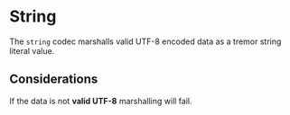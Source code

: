 # String

The `string` codec marshalls valid UTF-8 encoded data as a tremor string literal value.

## Considerations

If the data is not **valid UTF-8** marshalling will fail.

